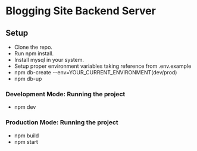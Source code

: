 # Blogging Site Backend Server

## Setup
* Clone the repo.
* Run npm install.
* Install mysql in your system.
* Setup proper environment variables taking reference from .env.example
* npm db-create --env=YOUR_CURRENT_ENVIRONMENT(dev/prod)
* npm db-up

### Development Mode: Running the project
* npm dev

### Production Mode: Running the project
* npm build
* npm start
